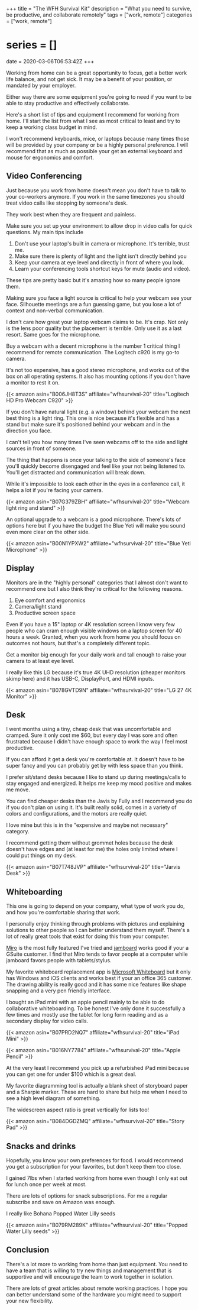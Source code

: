 +++
title = "The WFH Survival Kit"
description = "What you need to survive, be productive, and collaborate remotely"
tags = ["work, remote"]
categories = ["work, remote"]
# series = []
date = 2020-03-06T06:53:42Z
+++

Working from home can be a great opportunity to focus, get a better work life balance, and not get sick.
It may be a benefit of your position, or mandated by your employer.

Either way there are some equipment you're going to need if you want to be able to stay productive and effectively collaborate.

Here's a short list of tips and equipment I recommend for working from home.
I'll start the list from what I see as most critical to least and try to keep a working class budget in mind.

I won't recommend keyboards, mice, or laptops because many times those will be provided by your company or be a highly personal preference.
I will recommend that as much as possible your get an external keyboard and mouse for ergonomics and comfort.

## Video Conferencing

Just because you work from home doesn't mean you don't have to talk to your co-workers anymore.
If you work in the same timezones you should treat video calls like stopping by someone's desk.

They work best when they are frequent and painless.

Make sure you set up your environment to allow drop in video calls for quick questions.
My main tips include

1. Don't use your laptop's built in camera or microphone. It's terrible, trust me.
1. Make sure there is plenty of light and the light isn't directly behind you
1. Keep your camera at eye level and directly in front of where you look.
1. Learn your conferencing tools shortcut keys for mute (audio and video).

These tips are pretty basic but it's amazing how so many people ignore them.

Making sure you face a light source is critical to help your webcam see your face.
Silhouette meetings are a fun guessing game, but you lose a lot of context and non-verbal communication.

I don't care how great your laptop webcam claims to be.
It's crap.
Not only is the lens poor quality but the placement is terrible.
Only use it as a last resort.
Same goes for the microphone.

Buy a webcam with a decent microphone is the number 1 critical thing I recommend for remote communication.
The Logitech c920 is my go-to camera.

It's not too expensive, has a good stereo microphone, and works out of the box on all operating systems.
It also has mounting options if you don't have a monitor to rest it on.

{{< amazon asin="B006JH8T3S" affiliate="wfhsurvival-20" title="Logitech HD Pro Webcam C920" >}}

If you don't have natural light (e.g. a window) behind your webcam the next best thing is a light ring.
This one is nice because it's flexible and has a stand but make sure it's positioned behind your webcam and in the direction you face.

I can't tell you how many times I've seen webcams off to the side and light sources in front of someone.

The thing that happens is once your talking to the side of someone's face you'll quickly become disengaged and feel like your not being listened to.
You'll get distracted and communication will break down.

While it's impossible to look each other in the eyes in a conference call, it helps a lot if you're facing your camera.

{{< amazon asin="B07G379ZBH" affiliate="wfhsurvival-20" title="Webcam light ring and stand" >}}

An optional upgrade to a webcam is a good microphone.
There's lots of options here but if you have the budget the Blue Yeti will make you sound even more clear on the other side.

{{< amazon asin="B00N1YPXW2" affiliate="wfhsurvival-20" title="Blue Yeti Microphone" >}}

## Display

Monitors are in the "highly personal" categories that I almost don't want to recommend one but I also think they're critical for the following reasons.

1. Eye comfort and ergonomics
1. Camera/light stand
1. Productive screen space

Even if you have a 15" laptop or 4K resolution screen I know very few people who can cram enough visible windows on a laptop screen for 40 hours a week.
Granted, when you work from home you should focus on outcomes not hours, but that's a completely different topic.

Get a monitor big enough for your daily work and tall enough to raise your camera to at least eye level.

I really like this LG because it's true 4K UHD resolution (cheaper monitors skimp here) and it has USB-C, DisplayPort, and HDMI inputs.

{{< amazon asin="B078GVTD9N" affiliate="wfhsurvival-20" title="LG 27 4K Monitor" >}}

## Desk

I went months using a tiny, cheap desk that was uncomfortable and cramped.
Sure it only cost me $60, but every day I was sore and often frustrated because I didn't have enough space to work the way I feel most productive.

If you can afford it get a desk you're comfortable at.
It doesn't have to be super fancy and you can probably get by with less space than you think.

I prefer sit/stand desks because I like to stand up during meetings/calls to stay engaged and energized.
It helps me keep my mood positive and makes me move.

You can find cheaper desks than the Javis by Fully and I recommend you do if you don't plan on using it.
It's built really solid, comes in a variety of colors and configurations, and the motors are really quiet.

I love mine but this is in the "expensive and maybe not necessary" category.

I recommend getting them without grommet holes because the desk doesn't have edges and (at least for me) the holes only limited where I could put things on my desk.

{{< amazon asin="B07T748JVP" affiliate="wfhsurvival-20" title="Jarvis Desk" >}}

## Whiteboarding

This one is going to depend on your company, what type of work you do, and how you're comfortable sharing that work.

I personally enjoy thinking through problems with pictures and explaining solutions to other people so I can better understand them myself.
There's a lot of really great tools that exist for doing this from your computer.

[Miro](https://miro.com) is the most fully featured I've tried and [jamboard](https://gsuite.google.com/products/jamboard/) works good if your a GSuite customer.
I find that Miro tends to favor people at a computer while jamboard favors people with tablets/stylus.

My favorite whiteboard replacement app is [Microsoft Whiteboard](https://products.office.com/en-us/microsoft-whiteboard/digital-whiteboard-app) but it only has Windows and iOS clients and works best if your an office 365 customer.
The drawing ability is really good and it has some nice features like shape snapping and a very pen friendly interface.

I bought an iPad mini with an apple pencil mainly to be able to do collaborative whiteboarding.
To be honest I've only done it successfully a few times and mostly use the tablet for long form reading and as a secondary display for video calls.

{{< amazon asin="B07PRD2NQ7" affiliate="wfhsurvival-20" title="iPad Mini" >}}

{{< amazon asin="B016NY7784" affiliate="wfhsurvival-20" title="Apple Pencil" >}}


At the very least I recommend you pick up a refurbished iPad mini because you can get one for under $100 which is a great deal.

My favorite diagramming tool is actually a blank sheet of storyboard paper and a Sharpie marker.
These are hard to share but help me when I need to see a high level diagram of something.

The widescreen aspect ratio is great vertically for lists too!

{{< amazon asin="B084DGDZMQ" affiliate="wfhsurvival-20" title="Story Pad" >}}

## Snacks and drinks

Hopefully, you know your own preferences for food.
I would recommend you get a subscription for your favorites, but don't keep them too close.

I gained 7lbs when I started working from home even though I only eat out for lunch once per week at most.

There are lots of options for snack subscriptions.
For me a regular subscribe and save on Amazon was enough.

I really like Bohana Popped Water Lilly seeds

{{< amazon asin="B079RM289K" affiliate="wfhsurvival-20" title="Popped Water Lilly seeds" >}}

## Conclusion

There's a lot more to working from home than just equipment.
You need to have a team that is willing to try new things and management that is supportive and will encourage the team to work together in isolation.

There are lots of great articles about remote working practices.
I hope you can better understand some of the hardware you might need to support your new flexibility.

